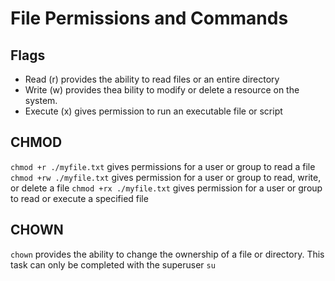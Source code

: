 # File Permissions and Commands

## Flags

- Read (r) provides the ability to read files or an entire directory
- Write (w) provides thea bility to modify or delete a resource on the system.
- Execute (x) gives permission to run an executable file or script

## CHMOD

`chmod +r ./myfile.txt` gives permissions for a user or group to read a file
`chmod +rw ./myfile.txt` gives permission for a user or group to read, write, or delete a file
`chmod +rx ./myfile.txt` gives permission for a user or group to read or execute a specified file

## CHOWN

`chown` provides the ability to change the ownership of a file or directory. This task can only be completed with the superuser `su`        
